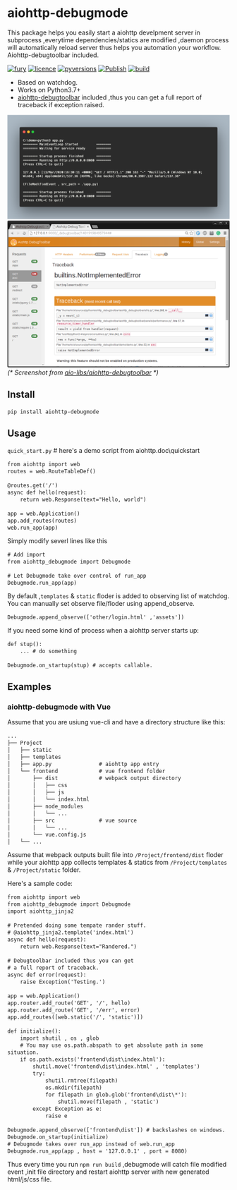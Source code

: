 # aiohttp-debugmode
This package helps you easily start a aiohttp develpment server in subprocess ,everytime dependencies/statics are modified ,daemon process will automatically reload server thus helps you automation your workflow. Aiohttp-debugtoolbar included.

[![fury](https://img.shields.io/pypi/v/aiohttp-debugmode.svg)](https://badge.fury.io/py/aiohttp-debugmode)
[![licence](https://img.shields.io/github/license/GoodManWEN/aiohttp-debugmode)](https://github.com/GoodManWEN/aiohttp-debugmode/blob/master/LICENSE)
[![pyversions](https://img.shields.io/pypi/pyversions/aiohttp-debugmode.svg)](https://pypi.org/project/aiohttp-debugmode/)
[![Publish](https://github.com/GoodManWEN/aiohttp-debugmode/workflows/Publish/badge.svg)](https://github.com/GoodManWEN/aiohttp-debugmode/actions?query=workflow%3APublish)
[![build](https://github.com/GoodManWEN/aiohttp-debugmode/workflows/Build/badge.svg)](https://github.com/GoodManWEN/aiohttp-debugmode/actions?query=workflow%3ABuild)

- Based on watchdog.
- Works on Python3.7+
- [aiohttp-debugtoolbar](https://github.com/aio-libs/aiohttp-debugtoolbar) included ,thus you can get a full report of traceback if exception raised.

![](https://github.com/GoodManWEN/aiohttp-debugmode/blob/master/screenshots/carbon.png)
![](https://github.com/GoodManWEN/aiohttp-debugmode/blob/master/screenshots/aiohttp_debugtoolba_sceenshot.png)
*(\* Screenshot from [aio-libs/aiohttp-debugtoolbar](https://github.com/aio-libs/aiohttp-debugtoolbar) \*)*

## Install

    pip install aiohttp-debugmode

## Usage

`quick_start.py`
\# here's a demo script from aiohttp.doc\\quickstart
```Python3
from aiohttp import web
routes = web.RouteTableDef()

@routes.get('/')
async def hello(request):
    return web.Response(text="Hello, world")

app = web.Application()
app.add_routes(routes)
web.run_app(app)
```

Simply modify severl lines like this
```Python3
# Add import
from aiohttp_debugmode import Debugmode

# Let Debugmode take over control of run_app
Debugmode.run_app(app)
```

By default ,`templates` & `static` floder is added to observing list of watchdog. You can manually set observe file/floder using append_observe.
```Python3
Debugmode.append_observe(['other/login.html' ,'assets'])
```

If you need some kind of process when a aiohttp server starts up:
```Python3
def stup():
	... # do something

Debugmode.on_startup(stup) # accepts callable.
```

## Examples

### aiohttp-debugmode with Vue
Assume that you are usiung vue-cli and have a directory structure like this:
```
...
├── Project
│   ├── static
│   ├── templates
│   ├── app.py               # aiohttp app entry
│   └── frontend             # vue frontend folder
│       ├── dist             # webpack output directory
│       │   ├── css
│       │   ├── js
│       │   └── index.html
│       ├── node_modules
│       │   └── ...
│       ├── src              # vue source
│       │   └── ...
│       └── vue.config.js
│   └── ...
```
Assume that webpack outputs built file into `/Project/frontend/dist` floder while your aiohttp app collects templates & statics from `/Project/templates` & `/Project/static` folder.

Here's a sample code:
```Python3
from aiohttp import web
from aiohttp_debugmode import Debugmode
import aiohttp_jinja2

# Pretended doing some tempate rander stuff.
# @aiohttp_jinja2.template('index.html')
async def hello(request):
    return web.Response(text="Randered.") 

# Debugtoolbar included thus you can get 
# a full report of traceback.
async def error(request):
    raise Exception('Testing.')

app = web.Application()
app.router.add_route('GET', '/', hello)
app.router.add_route('GET', '/err', error)
app.add_routes([web.static('/', 'static')])

def initialize():
    import shutil , os , glob
    # You may use os.path.abspath to get absolute path in some situation.
    if os.path.exists('frontend\dist\index.html'):
        shutil.move('frontend\dist\index.html' , 'templates')
        try:
            shutil.rmtree(filepath)
            os.mkdir(filepath)
            for filepath in glob.glob('frontend\dist\*'):
                shutil.move(filepath , 'static')
        except Exception as e:
            raise e

Debugmode.append_observe(['frontend\dist']) # backslashes on windows.
Debugmode.on_startup(initialize)
# Debugmode takes over run_app instead of web.run_app
Debugmode.run_app(app , host = '127.0.0.1' , port = 8080)
```

Thus every time you run `npm run build` ,debugmode will catch file modified event ,init file directory and restart aiohttp server with new generated html/js/css file.
